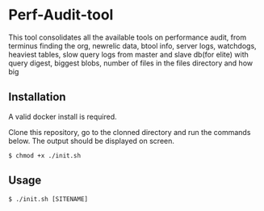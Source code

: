 # Perf-Audit-tool
This tool consolidates all the available tools on performance audit, from terminus finding the org, newrelic data, btool info, server logs, watchdogs, heaviest tables, slow query logs from master and slave db(for elite) with query digest, biggest blobs, number of files  in the files directory and how big 

## Installation
A valid docker install is required. 

Clone this repository, go to the clonned directory and run the commands below. The output should be displayed on screen.

```
$ chmod +x ./init.sh
```

## Usage

```
$ ./init.sh [SITENAME]
```
